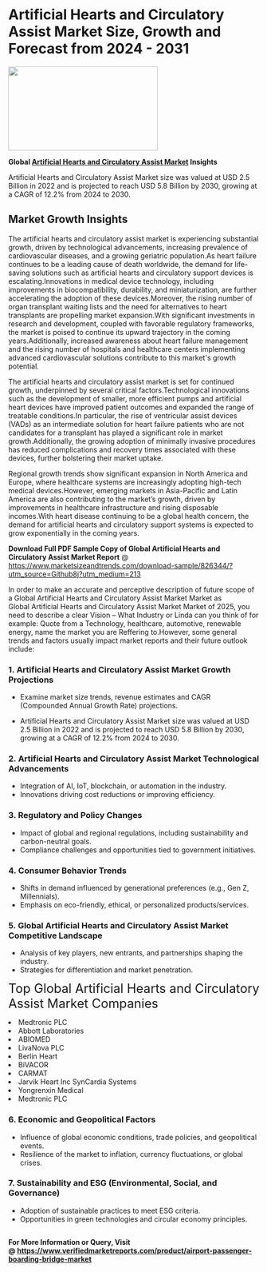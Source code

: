 <H1>Artificial Hearts and Circulatory Assist Market Size, Growth and Forecast from 2024 - 2031</H1><img class="aligncenter size-medium wp-image-584254" src="https://thirdeyenews.in/wp-content/uploads/2024/09/Global-Market-Research-300x168.jpeg" alt="" width="300" height="168" /><p><strong>Global&nbsp;<a href="https://www.marketsizeandtrends.com/download-sample/826344/?utm_source=Github8j?utm_medium=213">Artificial Hearts and Circulatory Assist Market</a> Insights</strong></p><p>Artificial Hearts and Circulatory Assist Market size was valued at USD 2.5 Billion in 2022 and is projected to reach USD 5.8 Billion by 2030, growing at a CAGR of 12.2% from 2024 to 2030.</p><p><h2>Market Growth Insights</h2> <p>The artificial hearts and circulatory assist market is experiencing substantial growth, driven by technological advancements, increasing prevalence of cardiovascular diseases, and a growing geriatric population.As heart failure continues to be a leading cause of death worldwide, the demand for life-saving solutions such as artificial hearts and circulatory support devices is escalating.Innovations in medical device technology, including improvements in biocompatibility, durability, and miniaturization, are further accelerating the adoption of these devices.Moreover, the rising number of organ transplant waiting lists and the need for alternatives to heart transplants are propelling market expansion.With significant investments in research and development, coupled with favorable regulatory frameworks, the market is poised to continue its upward trajectory in the coming years.Additionally, increased awareness about heart failure management and the rising number of hospitals and healthcare centers implementing advanced cardiovascular solutions contribute to this market's growth potential.</p> <p>The artificial hearts and circulatory assist market is set for continued growth, underpinned by several critical factors.Technological innovations such as the development of smaller, more efficient pumps and artificial heart devices have improved patient outcomes and expanded the range of treatable conditions.In particular, the rise of ventricular assist devices (VADs) as an intermediate solution for heart failure patients who are not candidates for a transplant has played a significant role in market growth.Additionally, the growing adoption of minimally invasive procedures has reduced complications and recovery times associated with these devices, further bolstering their market uptake.</p> <p>Regional growth trends show significant expansion in North America and Europe, where healthcare systems are increasingly adopting high-tech medical devices.However, emerging markets in Asia-Pacific and Latin America are also contributing to the market’s growth, driven by improvements in healthcare infrastructure and rising disposable incomes.With heart disease continuing to be a global health concern, the demand for artificial hearts and circulatory support systems is expected to grow exponentially in the coming years.</p> <p><span class=""><strong>Download Full PDF Sample Copy of Global Artificial Hearts and Circulatory Assist Market Report</strong> @ <a href="https://www.marketsizeandtrends.com/download-sample/826344/?utm_source=Github8j?utm_medium=213" target="_blank">https://www.marketsizeandtrends.com/download-sample/826344/?utm_source=Github8j?utm_medium=213</a></span></p><p>In order to make an accurate and perceptive description of future scope of a Global&nbsp;Artificial Hearts and Circulatory Assist Market Market as Global&nbsp;Artificial Hearts and Circulatory Assist Market Market of 2025, you need to describe a clear Vision &ndash; What Industry or Linda can you think of for example: Quote from a Technology, healthcare, automotive, renewable energy, name the market you are Reffering to.However, some general trends and factors usually impact market reports and their future outlook include:</p><h3>1.&nbsp;<strong>Artificial Hearts and Circulatory Assist Market Growth Projections</strong></h3><ul><li>Examine market size trends, revenue estimates and CAGR (Compounded Annual Growth Rate) projections.</li><li><p>Artificial Hearts and Circulatory Assist Market size was valued at USD 2.5 Billion in 2022 and is projected to reach USD 5.8 Billion by 2030, growing at a CAGR of 12.2% from 2024 to 2030.</p></li></ul><h3>2.&nbsp;<strong>Artificial Hearts and Circulatory Assist Market Technological Advancements</strong></h3><ul><li>Integration of AI, IoT, blockchain, or automation in the industry.</li><li>Innovations driving cost reductions or improving efficiency.</li></ul><h3>3.&nbsp;<strong>Regulatory and Policy Changes</strong></h3><ul><li>Impact of global and regional regulations, including sustainability and carbon-neutral goals.</li><li>Compliance challenges and opportunities tied to government initiatives.</li></ul><h3>4.&nbsp;<strong>Consumer Behavior Trends</strong></h3><ul><li>Shifts in demand influenced by generational preferences (e.g., Gen Z, Millennials).</li><li>Emphasis on eco-friendly, ethical, or personalized products/services.</li></ul><h3>5.&nbsp;<strong>Global Artificial Hearts and Circulatory Assist Market Competitive Landscape</strong></h3><ul><li>Analysis of key players, new entrants, and partnerships shaping the industry.</li><li>Strategies for differentiation and market penetration.</li></ul><p data-pm-slice="1 1 []"><span style="color: inherit; font-family: inherit; font-size: 25px;">Top Global Artificial Hearts and Circulatory Assist Market Companies</span></p><div class="" data-test-id=""><p><li>Medtronic PLC</li><li> Abbott Laboratories</li><li> ABIOMED</li><li> LivaNova PLC</li><li> Berlin Heart</li><li> BiVACOR</li><li> CARMAT</li><li> Jarvik Heart Inc SynCardia Systems</li><li> Yongrenxin Medical</li><li> Medtronic PLC</li></p></div><h3>6.&nbsp;<strong>Economic and Geopolitical Factors</strong></h3><ul><li>Influence of global economic conditions, trade policies, and geopolitical events.</li><li>Resilience of the market to inflation, currency fluctuations, or global crises.</li></ul><h3>7.&nbsp;<strong>Sustainability and ESG (Environmental, Social, and Governance)</strong></h3><ul><li>Adoption of sustainable practices to meet ESG criteria.</li><li>Opportunities in green technologies and circular economy principles.</li></ul><h2><strong style="font-size: 14px;">For More Information or Query, Visit @&nbsp;</strong><a style="background-color: #ffffff; font-size: 14px;" href="https://www.marketsizeandtrends.com/report/artificial-hearts-and-circulatory-assist-market/" target="_blank">https://www.verifiedmarketreports.com/product/airport-passenger-boarding-bridge-market</a></h2>